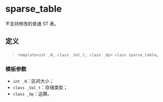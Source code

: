 # sparse_table
不支持修改的普通 ST 表。

## 定义
> `template<int _N, class _Val_t, class _Op> class sparse_table`。

### 模板参数
- `int _N`：区间大小；
- `class _Val_t`：存储类型；
- `class _Op`：运算。